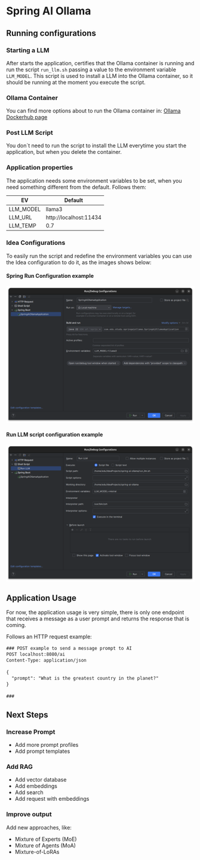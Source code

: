# Spring AI Ollama

## Running configurations

### Starting a LLM
After starts the application, certifies that the Ollama container is running and run the script ```run_llm.sh``` passing
a value to the environment variable ```LLM_MODEL```. This script is used to install a LLM into the Ollama container, so
it should be running at the moment you execute the script.

### Ollama Container
You can find more options about to run the Ollama container in: [Ollama Dockerhub page](https://hub.docker.com/r/ollama/ollama)

### Post LLM Script
You don´t need to run the script to install the LLM everytime you start the application, but when you delete the container.

### Application properties

The application needs some environment variables to be set, when you need something different from the default. Follows 
them:

| EV | Default                |
|----|------------------------|
| LLM_MODEL | llama3                 |
| LLM_URL   | http://localhost:11434 |
| LLM_TEMP  | 0.7                    |

### Idea Configurations

To easily run the script and redefine the environment variables you can use the Idea configuration to do it, as the images
shows below:
#### Spring Run Configuration example
![Spring Run Configuration example](./doc/images/spring_run-configuration.png "Spring Run Configuration example")
#### Run LLM script configuration example
![Run LLM script configuration example](./doc/images/run_llm-script_configuration.png "Run LLM script configuration")

## Application Usage

For now, the application usage is very simple, there is only one endpoint that receives a message as a user prompt and
returns the response that is coming.

Follows an HTTP request example:

```http request
### POST example to send a message prompt to AI
POST localhost:8080/ai
Content-Type: application/json

{
  "prompt": "What is the greatest country in the planet?"
}

###
```

## Next Steps

### Increase Prompt

- Add more prompt profiles
- Add prompt templates

### Add RAG

- Add vector database
- Add embeddings
- Add search
- Add request with embeddings 

### Improve output

Add new approaches, like:

- Mixture of Experts (MoE)
- Mixture of Agents (MoA)
- Mixture-of-LoRAs

